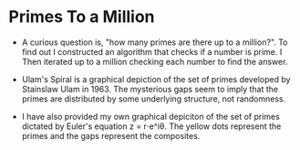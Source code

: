# Primes To a Million

- A curious question is, "how many primes are there up to a million?". To find out I constructed an algorithm that checks if a number is prime. I Then iterated up to a million checking each number to find the answer. 

- Ulam's Spiral is a graphical depiction of the set of primes developed by Stainslaw Ulam in 1963. The mysterious gaps seem to imply that the primes are distributed by some underlying structure, not randomness.

- I have also provided my own graphical depiciton of the set of primes dictated by Euler's equation z = r⋅e^iθ. The yellow dots represent the primes and the gaps represent the composites.
